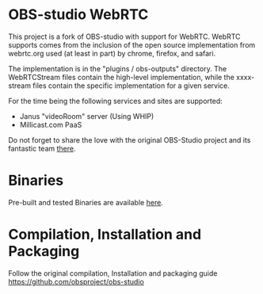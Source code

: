 
# OBS-studio WebRTC

This project is a fork of OBS-studio with support for WebRTC. WebRTC supports comes from the inclusion of the open source implementation from webrtc.org used (at least in part) by chrome, firefox, and safari.

The implementation is in the "plugins / obs-outputs" directory. The WebRTCStream files contain the high-level implementation, while the xxxx-stream files contain the specific implementation for a given service.

For the time being the following services and sites are supported:
- Janus "videoRoom" server (Using WHIP)
- Millicast.com PaaS

Do not forget to share the love with the original OBS-Studio project and its fantastic team [there](https://obsproject.com/blog/progress-report-february-2019).


# Binaries

Pre-built and tested Binaries are available [here](https://github.com/CoSMoSoftware/OBS-studio-webrtc/releases).

# Compilation, Installation and Packaging

Follow the original compilation, Installation and packaging guide https://github.com/obsproject/obs-studio
